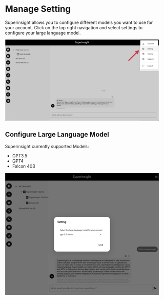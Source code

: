 # Manage Setting

Superinsight allows you to configure different models you want to use for your account. Click on the top right navigation and select settings to configure your large language model.

![Manage Setting](/assets/images/tutorial/setting-manage.png)


## Configure Large Language Model

Superinsight currently supported Models:

* GPT3.5
* GPT4
* Falcon 40B

![Upload File To Folder](/assets/images/tutorial/setting-manage-model.png)
